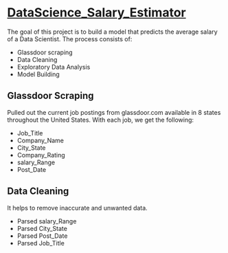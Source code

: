 # [DataScience_Salary_Estimator](https://github.com/satheeshkumar-r/DataScience_Salary_Estimator)
The goal of this project is to build a model that predicts the average salary of a Data Scientist. The process consists of:
  *	Glassdoor scraping
  *	Data Cleaning
  *	Exploratory Data Analysis
  *	Model Building


## Glassdoor Scraping
Pulled out the current job postings from glassdoor.com available in 8 states throughout the United States. With each job, we get the following:
*	Job_Title
*	Company_Name
*	City_State
*	Company_Rating
*	salary_Range
*	Post_Date

## Data Cleaning
It helps to remove inaccurate and unwanted data. 
*	Parsed salary_Range
*	Parsed City_State
*	Parsed Post_Date
*	Parsed Job_Title


